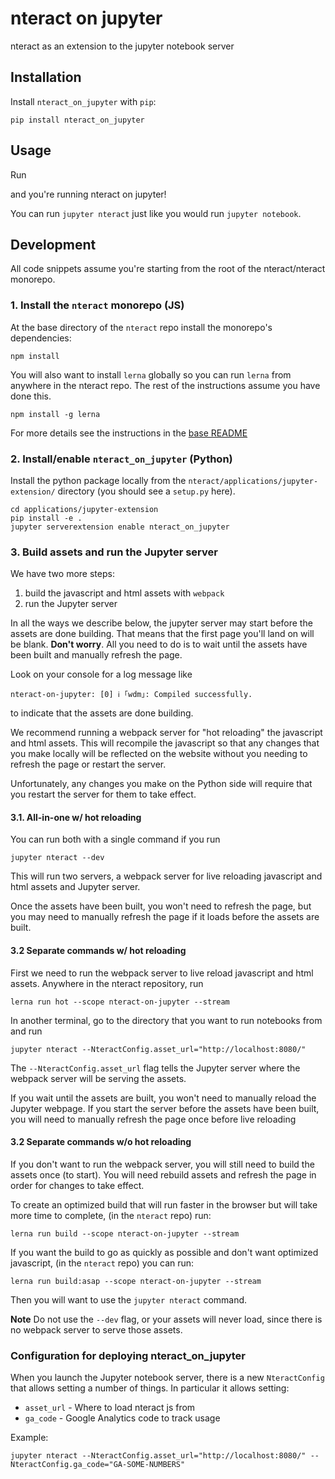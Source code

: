 # nteract on jupyter

nteract as an extension to the jupyter notebook server

## Installation

Install `nteract_on_jupyter` with `pip`:

```
pip install nteract_on_jupyter
```

## Usage

Run

and you're running nteract on jupyter!

You can run `jupyter nteract` just like you would run `jupyter notebook`.

## Development

All code snippets assume you're starting from the root of the nteract/nteract monorepo.

### 1. Install the `nteract` monorepo (JS)

At the base directory of the `nteract` repo install the monorepo's dependencies:

```
npm install
```

You will also want to install `lerna` globally so you can run `lerna` from anywhere in the nteract repo. The rest of the instructions assume you have done this.

```
npm install -g lerna
```

For more details see the instructions in the [base README](../../README.md#set-the-monorepo-up-in-dev-mode)

### 2. Install/enable `nteract_on_jupyter` (Python)

Install the python package locally from the `nteract/applications/jupyter-extension/` directory (you should see a `setup.py` here).

```
cd applications/jupyter-extension
pip install -e .
jupyter serverextension enable nteract_on_jupyter
```

### 3. Build assets and run the Jupyter server

We have two more steps:

1. build the javascript and html assets with `webpack`
2. run the Jupyter server

In all the ways we describe below, the jupyter server may start before the assets are done building. That means that the first page you'll land on will be blank. **Don't worry**. All you need to do is to wait until the assets have been built and manually refresh the page.

Look on your console for a log message like

```
nteract-on-jupyter: [0] ℹ ｢wdm｣: Compiled successfully.
```

to indicate that the assets are done building.

We recommend running a webpack server for "hot reloading" the javascript and html assets. This will recompile the javascript so that any changes that you make locally will be reflected on the website without you needing to refresh the page or restart the server.

Unfortunately, any changes you make on the Python side will require that you restart the server for them to take effect.

#### 3.1. All-in-one w/ hot reloading

You can run both with a single command if you run

```
jupyter nteract --dev
```

This will run two servers, a webpack server for live reloading javascript and html assets and Jupyter server.

Once the assets have been built, you won't need to refresh the page, but you may need to manually refresh the page if it loads before the assets are built.


#### 3.2 Separate commands w/ hot reloading 

First we need to run the webpack server to live reload javascript and html assets. Anywhere in the nteract repository, run

```
lerna run hot --scope nteract-on-jupyter --stream
```

In another terminal, go to the directory that you want to run notebooks from and run

```
jupyter nteract --NteractConfig.asset_url="http://localhost:8080/"
```

The ``--NteractConfig.asset_url`` flag tells the Jupyter server where the webpack server will be serving the assets.

If you wait until the assets are built, you won't need to manually reload the Jupyter webpage. If you start the server before the assets have been built, you will need to manually refresh the page once before live reloading

#### 3.2 Separate commands w/o hot reloading

If you don't want to run the webpack server, you will still need to build the assets once (to start). You will need rebuild assets and refresh the page in order for changes to take effect.  

To create an optimized build that will run faster in the browser but will take more time to complete, (in the `nteract` repo) run:

```
lerna run build --scope nteract-on-jupyter --stream
```

If you want the build to go as quickly as possible and don't want optimized javascript, (in the `nteract` repo) you can run:

```
lerna run build:asap --scope nteract-on-jupyter --stream
```

Then you will want to use the `jupyter nteract` command.

**Note** Do not use the `--dev` flag, or your assets will never load, since there is no webpack server to serve those assets.

### Configuration for deploying nteract_on_jupyter

When you launch the Jupyter notebook server, there is a new `NteractConfig` that allows setting a number of things. In particular it allows setting:

* `asset_url` - Where to load nteract js from
* `ga_code` - Google Analytics code to track usage


Example:

```
jupyter nteract --NteractConfig.asset_url="http://localhost:8080/" --NteractConfig.ga_code="GA-SOME-NUMBERS"
```
